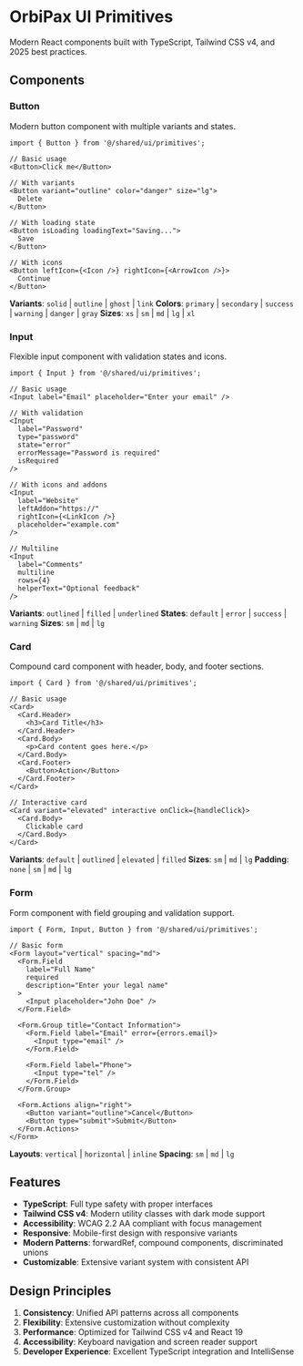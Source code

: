 # OrbiPax UI Primitives

Modern React components built with TypeScript, Tailwind CSS v4, and 2025 best practices.

## Components

### Button
Modern button component with multiple variants and states.

```tsx
import { Button } from '@/shared/ui/primitives';

// Basic usage
<Button>Click me</Button>

// With variants
<Button variant="outline" color="danger" size="lg">
  Delete
</Button>

// With loading state
<Button isLoading loadingText="Saving...">
  Save
</Button>

// With icons
<Button leftIcon={<Icon />} rightIcon={<ArrowIcon />}>
  Continue
</Button>
```

**Variants**: `solid` | `outline` | `ghost` | `link`
**Colors**: `primary` | `secondary` | `success` | `warning` | `danger` | `gray`
**Sizes**: `xs` | `sm` | `md` | `lg` | `xl`

### Input
Flexible input component with validation states and icons.

```tsx
import { Input } from '@/shared/ui/primitives';

// Basic usage
<Input label="Email" placeholder="Enter your email" />

// With validation
<Input
  label="Password"
  type="password"
  state="error"
  errorMessage="Password is required"
  isRequired
/>

// With icons and addons
<Input
  label="Website"
  leftAddon="https://"
  rightIcon={<LinkIcon />}
  placeholder="example.com"
/>

// Multiline
<Input
  label="Comments"
  multiline
  rows={4}
  helperText="Optional feedback"
/>
```

**Variants**: `outlined` | `filled` | `underlined`
**States**: `default` | `error` | `success` | `warning`
**Sizes**: `sm` | `md` | `lg`

### Card
Compound card component with header, body, and footer sections.

```tsx
import { Card } from '@/shared/ui/primitives';

// Basic usage
<Card>
  <Card.Header>
    <h3>Card Title</h3>
  </Card.Header>
  <Card.Body>
    <p>Card content goes here.</p>
  </Card.Body>
  <Card.Footer>
    <Button>Action</Button>
  </Card.Footer>
</Card>

// Interactive card
<Card variant="elevated" interactive onClick={handleClick}>
  <Card.Body>
    Clickable card
  </Card.Body>
</Card>
```

**Variants**: `default` | `outlined` | `elevated` | `filled`
**Sizes**: `sm` | `md` | `lg`
**Padding**: `none` | `sm` | `md` | `lg`

### Form
Form component with field grouping and validation support.

```tsx
import { Form, Input, Button } from '@/shared/ui/primitives';

// Basic form
<Form layout="vertical" spacing="md">
  <Form.Field
    label="Full Name"
    required
    description="Enter your legal name"
  >
    <Input placeholder="John Doe" />
  </Form.Field>

  <Form.Group title="Contact Information">
    <Form.Field label="Email" error={errors.email}>
      <Input type="email" />
    </Form.Field>

    <Form.Field label="Phone">
      <Input type="tel" />
    </Form.Field>
  </Form.Group>

  <Form.Actions align="right">
    <Button variant="outline">Cancel</Button>
    <Button type="submit">Submit</Button>
  </Form.Actions>
</Form>
```

**Layouts**: `vertical` | `horizontal` | `inline`
**Spacing**: `sm` | `md` | `lg`

## Features

- **TypeScript**: Full type safety with proper interfaces
- **Tailwind CSS v4**: Modern utility classes with dark mode support
- **Accessibility**: WCAG 2.2 AA compliant with focus management
- **Responsive**: Mobile-first design with responsive variants
- **Modern Patterns**: forwardRef, compound components, discriminated unions
- **Customizable**: Extensive variant system with consistent API

## Design Principles

1. **Consistency**: Unified API patterns across all components
2. **Flexibility**: Extensive customization without complexity
3. **Performance**: Optimized for Tailwind CSS v4 and React 19
4. **Accessibility**: Keyboard navigation and screen reader support
5. **Developer Experience**: Excellent TypeScript integration and IntelliSense
